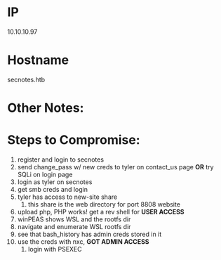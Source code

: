 
# IP
10.10.10.97

# Hostname
secnotes.htb

# Other Notes:



# Steps to Compromise:
1. register and login to secnotes
2. send change_pass w/ new creds to tyler on contact_us page **OR** try SQLi on login page
3. login as tyler on secnotes
4. get smb creds and login
5. tyler has access to new-site share
	1. this share is the web directory for port 8808 website
6. upload php, PHP works! get a rev shell for **USER ACCESS**
7. winPEAS shows WSL and the rootfs dir
8. navigate and enumerate WSL rootfs dir
9. see that bash_history has admin creds stored in it
10. use the creds with nxc, **GOT ADMIN ACCESS**
	1. login with PSEXEC